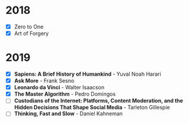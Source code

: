 # 2018
- [x] Zero to One
- [x] Art of Forgery

# 2019
- [x] **Sapiens: A Brief History of Humankind** - Yuval Noah Harari 
- [x] **Ask More** - Frank Sesno
- [x] **Leonardo da Vinci** - Walter Isaacson
- [x] **The Master Algorithm** - Pedro Domingos
- [ ] **Custodians of the Internet: Platforms, Content Moderation, and the Hidden Decisions That Shape Social Media** - Tarleton Gillespie
- [ ] **Thinking, Fast and Slow** - Daniel Kahneman
